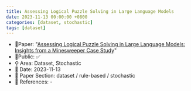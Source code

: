 ```yaml
---
title: Assessing Logical Puzzle Solving in Large Language Models
date: 2023-11-13 00:00:00 +0800
categories: [dataset, stochastic]
tags: [dataset]
---
```


- 📙Paper: "[Assessing Logical Puzzle Solving in Large Language Models: Insights from a Minesweeper Case Study](https://www.semanticscholar.org/paper/Assessing-Logical-Puzzle-Solving-in-Large-Language-Li-Wang/d1ef653ac253f4b4a21575daaaa23f288327f11d)"
- 🔑Public: ✅
- ⚲ Area: Dataset, Stochastic
- 📅 Date: 2023-11-13
- 🔎 Paper Section: dataset / rule-based / stochastic
- 📝 References: -

